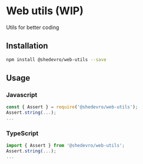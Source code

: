 # Web utils (WIP)
Utils for better coding

## Installation 
```sh
npm install @shedevro/web-utils --save
```

## Usage
### Javascript
```javascript
const { Assert } = require('@shedevro/web-utils');
Assert.string(...);
...
```

### TypeScript
```typescript
import { Assert } from '@shedevro/web-utils';
Assert.string(...);
...
```
